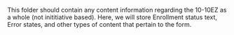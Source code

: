 This folder should contain any content information regarding the 10-10EZ as a whole (not inititiative based).
Here, we will store Enrollment status text, Error states, and other types of content that pertain to the form.
